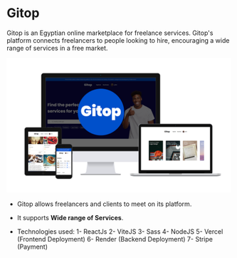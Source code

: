 # Gitop
Gitop is an Egyptian online marketplace for freelance services. Gitop's platform connects freelancers to people looking to hire, encouraging a wide range of services in a free market.


![Gitop Overview](https://github.com/khaledsamirr/Gitop/blob/main/GItopscreen.png)

* Gitop allows freelancers and clients to meet on its platform.
  
* It supports **Wide range of Services**.
  
* Technologies used: 
    1- ReactJs
    2- ViteJS
    3- Sass
    4- NodeJS
    5- Vercel (Frontend Deployment)
    6- Render (Backend Deployment)
    7- Stripe (Payment)



